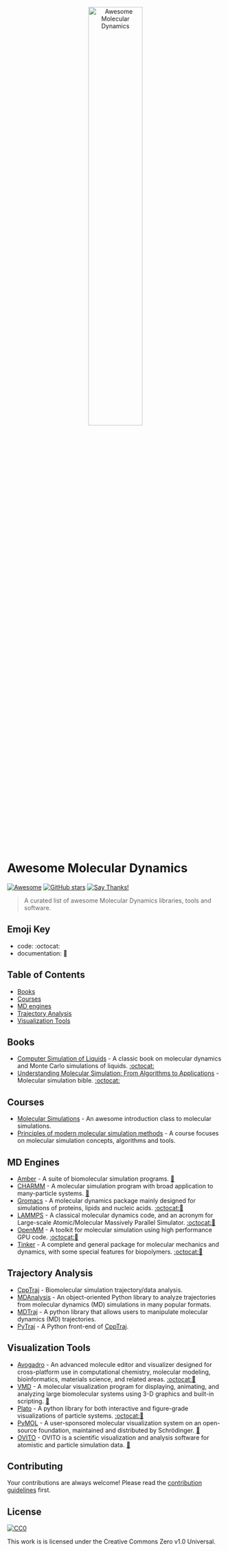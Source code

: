 <p align="center">
  <a href="https://awesome-md.com">
    <img alt="Awesome Molecular Dynamics" src="https://awesome-md.com/assets/images/md.png" width="50%" height="50%">
  </a>
</p>

# Awesome Molecular Dynamics 
[![Awesome](https://awesome.re/badge.svg)](https://awesome.re) [![GitHub stars](https://img.shields.io/github/stars/ipudu/awesome-molecular-dynamics.svg?style=social&label=Stars)](https://github.com/ipudu/awesome-molecular-dynamics/stargazers) [![Say Thanks!](https://img.shields.io/badge/Say%20Thanks-!-1EAEDB.svg)](https://saythanks.io/to/ipudu)


> A curated list of awesome Molecular Dynamics libraries, tools and software.


## Emoji Key

* code: :octocat:
* documentation: :book:

## Table of Contents

+ [Books](#books)
+ [Courses](#courses)
+ [MD engines](#md-engines)
+ [Trajectory Analysis](#trajectory-analysis)
+ [Visualization Tools](#visualization-tools)

## Books

* [Computer Simulation of Liquids](https://www.amazon.com/Computer-Simulation-Liquids-Michael-Allen/dp/0198803206) - A classic book on molecular dynamics and Monte Carlo simulations of liquids. [:octocat:][csol-code]
* [Understanding Molecular Simulation: From Algorithms to Applications](https://www.amazon.com/Understanding-Molecular-Simulation-Second-Computational/dp/0122673514/ref=sr_1_1?ie=UTF8&qid=1530897897&sr=8-1&keywords=understanding+molecular+simulation) - Molecular simulation bible. [:octocat:][ums-code]

[csol-code]: https://github.com/Allen-Tildesley/examples
[ums-code]: http://www.acmm.nl/molsim/frenkel_smit/README.html

## Courses

* [Molecular Simulations](http://www.pages.drexel.edu/~cfa22/msim/msim.html) - An awesome introduction class to molecular simulations.
* [Principles of modern molecular simulation methods](https://engineering.ucsb.edu/~shell/che210d/) - A course focuses on molecular simulation concepts, algorithms and tools.

## MD Engines
* [Amber](http://ambermd.org/) - A suite of biomolecular simulation programs. [:book:][amber-doc]
* [CHARMM](https://www.charmm.org/) - A molecular simulation program with broad application to many-particle systems. [:book:][charmm-doc]
* [Gromacs](http://www.gromacs.org/) - A molecular dynamics package mainly designed for simulations of proteins, lipids and nucleic acids. [:octocat:][gromacs-code][:book:][gromacs-doc]
* [LAMMPS](http://lammps.sandia.gov/) - A classical molecular dynamics code, and an acronym for Large-scale Atomic/Molecular Massively Parallel Simulator. [:octocat:][lammps-code][:book:][lammps-doc]
* [OpenMM](http://openmm.org/) - A toolkit for molecular simulation using high performance GPU code. [:octocat:][openmm-code][:book:][openmm-doc]
* [Tinker](https://dasher.wustl.edu/tinker/) - A complete and general package for molecular mechanics and dynamics, with some special features for biopolymers. [:octocat:][tinker-code][:book:][tinker-doc]

[amber-doc]: http://ambermd.org/doc12/Amber16.pdf
[charmm-doc]: https://www.charmm.org/charmm/documentation/
[gromacs-code]: https://github.com/gromacs/gromacs
[gromacs-doc]: http://manual.gromacs.org/documentation/
[lammps-code]: https://github.com/lammps/lammps
[lammps-doc]: http://lammps.sandia.gov/doc/Manual.html
[openmm-code]:https://github.com/pandegroup/openmm
[openmm-doc]:http://openmm.org/documentation.html
[tinker-code]: https://github.com/TinkerTools/tinker
[tinker-doc]:https://dasher.wustl.edu/tinker/downloads/guide.pdf

## Trajectory Analysis

* [CppTraj](https://github.com/Amber-MD/cpptraj) - Biomolecular simulation trajectory/data analysis.
* [MDAnalysis](https://www.mdanalysis.org/) - An object-oriented Python library to analyze trajectories from molecular dynamics (MD) simulations in many popular formats.
* [MDTraj](http://mdtraj.org/) - A python library that allows users to manipulate molecular dynamics (MD) trajectories.
* [PyTraj](https://amber-md.github.io/pytraj/) - A Python front-end of [CppTraj](https://github.com/Amber-MD/cpptraj).

## Visualization Tools

* [Avogadro](https://avogadro.cc/) - An advanced molecule editor and visualizer designed for cross-platform use in computational chemistry, molecular modeling, bioinformatics, materials science, and related areas. [:octocat:][avogadro-code][:book:][avogadro-doc]
* [VMD](http://www.ks.uiuc.edu/Research/vmd/) - A molecular visualization program for displaying, animating, and analyzing large biomolecular systems using 3-D graphics and built-in scripting. [:book:][vmd-doc]
* [Plato](https://plato-draw.readthedocs.io/) - A python library for both interactive and figure-grade visualizations of particle systems. [:octocat:][plato-code][:book:][plato-doc]
* [PyMOL](https://pymol.org/2/) - A user-sponsored molecular visualization system on an open-source foundation, maintained and distributed by Schrödinger. [:book:][pymol-doc]
* [OVITO](https://ovito.org/) - OVITO is a scientific visualization and analysis software for atomistic and particle simulation data. [:book:][ovito-doc]

[avogadro-code]: https://github.com/cryos/avogadro
[avogadro-doc]: https://avogadro.cc/docs/
[vmd-doc]: http://www.ks.uiuc.edu/Research/vmd/current/docs.html
[plato-code]: https://github.com/glotzerlab/plato
[plato-doc]: https://plato-draw.readthedocs.io
[pymol-doc]: http://pymol.sourceforge.net/newman/userman.pdf
[ovito-doc]: http://www.ovito.org/manual/

## Contributing

Your contributions are always welcome! Please read the [contribution guidelines](https://github.com/ipudu/awesome-molecular-dynamics/blob/master/contributing.md) first.

## License

[![CC0](https://mirrors.creativecommons.org/presskit/buttons/88x31/svg/cc-zero.svg)](https://creativecommons.org/publicdomain/zero/1.0)

This work is is licensed under the Creative Commons Zero v1.0 Universal.
